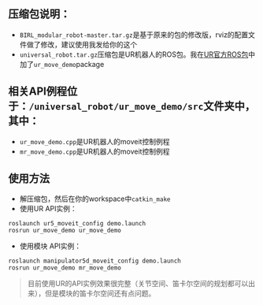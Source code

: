 ## 压缩包说明： 
- ``BIRL_modular_robot-master.tar.gz``是基于原来的包的修改版，rviz的配置文件做了修改，建议使用我发给你的这个
- ``universal_robot.tar.gz``压缩包是UR机器人的ROS包。我在[UR官方ROS包](https://github.com/ros-industrial/universal_robot)中加了``ur_move_demo``package

## 相关API例程位于：``/universal_robot/ur_move_demo/src``文件夹中，其中：
- ``ur_move_demo.cpp``是UR机器人的moveit控制例程
- ``mr_move_demo.cpp``是UR机器人的moveit控制例程

## 使用方法
- 解压缩包，然后在你的workspace中``catkin_make``
- 使用UR API实例：
```
roslaunch ur5_moveit_config demo.launch
rosrun ur_move_demo ur_move_demo
```
- 使用模块 API实例：
```
roslaunch manipulator5d_moveit_config demo.launch 
rosrun ur_move_demo mr_move_demo
```
> 目前使用UR的API实例效果很完整（关节空间、笛卡尔空间的规划都可以出来），但是模块的笛卡尔空间还有点问题。